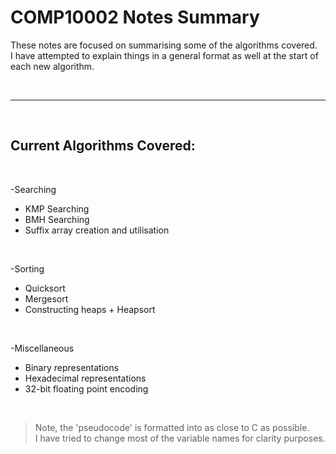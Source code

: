 # COMP10002 Notes Summary

These notes are focused on summarising some of the algorithms covered.<br>
I have attempted to explain things in a general format as well at the start of each new algorithm. <br>

<br>

---

<br>

## Current Algorithms Covered:

<br>

-Searching<br>
- KMP Searching<br>
- BMH Searching<br>
- Suffix array creation and utilisation<br>

<br>

-Sorting<br>
- Quicksort<br>
- Mergesort<br>
- Constructing heaps + Heapsort <br>

<br>

-Miscellaneous<br>
- Binary representations
- Hexadecimal representations
- 32-bit floating point encoding



<br>

>Note, the 'pseudocode' is formatted into as close to C as possible. <br>
>I have tried to change most of the variable names for clarity purposes.